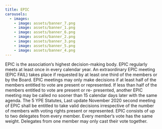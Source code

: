 ```yaml
---
title: EPIC
carousels:
  - images:
    - image: assets/banner_7.png
    - image: assets/banner_1.png
    - image: assets/banner_6.png
    - image: assets/banner_2.png
    - image: assets/banner_3.png
    - image: assets/banner_5.png
    - image: assets/banner_4.png
---
```

EPIC is the association‘s highest decision-making body. EPIC regularly meets at least once 
in every calendar year. An extraordinary EPIC meeting (EPIC FAIL) takes place if requested 
by at least one third of the members or by the Board. 
EPIC meetings may only make decisions if at least half of the members entitled to vote are 
present or represented. If less than half of the members entitled to vote are present or re-
presented, another EPIC meeting may be called no sooner than 15 calendar days later with 
the same agenda. 
The 5 YPE Statutes, Last update November 2020 second meeting of EPIC shall be entitled 
to take valid decisions irrespective of the number of members with voting rights present or 
represented. EPIC consists of up to two delegates from every member. Every member‘s vote 
has the same weight. Delegates from one member may only cast their vote together.
